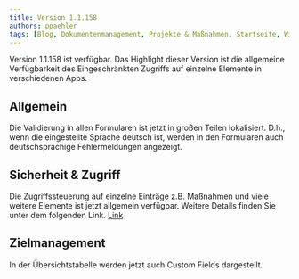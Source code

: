 ```yaml
---
title: Version 1.1.158
authors: ppaehler
tags: [Blog, Dokumentenmanagement, Projekte & Maßnahmen, Startseite, Wiki]
---
```


Version 1.1.158 ist verfügbar. Das Highlight dieser Version ist die allgemeine Verfügbarkeit des Eingeschränkten Zugriffs auf einzelne Elemente in verschiedenen Apps.

<!--truncate-->

## Allgemein

Die Validierung in allen Formularen ist jetzt in großen Teilen lokalisiert. D.h., wenn die eingestellte Sprache deutsch ist, werden in den Formularen auch deutschsprachige Fehlermeldungen angezeigt.

## Sicherheit & Zugriff

Die Zugriffssteuerung auf einzelne Einträge z.B. Maßnahmen und viele weitere Elemente ist jetzt allgemein verfügbar. Weitere Details finden Sie unter dem folgenden Link.
[Link](/docs/faqs/rollen-berechtigungen-und-zugriff/)

## Zielmanagement

In der Übersichtstabelle werden jetzt auch Custom Fields dargestellt.
